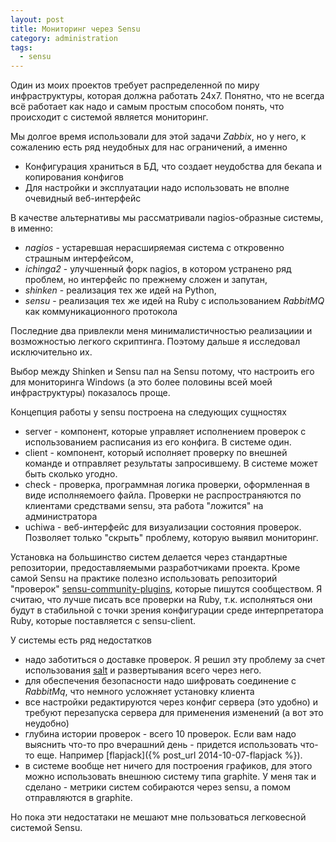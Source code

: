 ```yaml
---
layout: post
title: Мониторинг через Sensu
category: administration
tags:
  - sensu
---
```


Один из моих проектов требует распределенной по миру инфраструктуры, которая должна работать 24x7. Понятно, что не всегда всё работает как надо и самым простым способом понять, что происходит с системой является мониторинг.

Мы долгое время использовали для этой задачи *Zabbix*, но у него, к сожалению есть ряд неудобных для нас ограничений, а именно

- Конфигурация храниться в БД, что создает неудобства для бекапа и копирования конфигов
- Для настройки и эксплуатации надо использовать не вполне очевидный веб-интерфейс

В качестве альтернативы мы рассматривали nagios-образные системы, в именно:

* *nagios* - устаревшая нерасширяемая система с откровенно страшным интерфейсом,
* *ichinga2* - улучшенный форк nagios, в котором устранено ряд проблем, но интерфейс по прежнему сложен и запутан,
* *shinken* - реализация тех же идей на Python,
* *sensu* - реализация тех же идей на Ruby с использованием *RabbitMQ* как коммуникационного протокола

Последние два привлекли меня минималистичностью реализациии и возможностью легкого скриптинга. Поэтому дальше я исследовал исключительно их.

Выбор между Shinken и Sensu пал на Sensu потому, что настроить его для мониторинга Windows (а это более половины всей моей инфраструктуры) показалось проще.

Концепция работы у sensu построена на следующих сущностях

* server - компонент, которые управляет исполнением проверок с использованием расписания из его конфига. В системе один.
* client - компонент, который исполняет проверку по внешней команде и отправляет результаты запросившему. В системе может быть сколько угодно.
* check - проверка, программная логика проверки, оформленная в виде исполняемоего файла. Проверки не распространяются по клиентами средствами sensu, эта работа "ложится" на администратора
* uchiwa - веб-интерфейс для визуализации состояния проверок. Позволяет только "скрыть" проблему, которую выявил мониторинг.

Установка на большинство систем делается через стандартные репозитории, предоставляемыми разработчиками проекта. Кроме самой Sensu на практике полезно использовать репозиторий "проверок" [sensu-community-plugins](https://github.com/sensu/sensu-community-plugins), которые пишутся сообществом. Я считаю, что лучше писать все проверки на Ruby, т.к. исполняться они будут в стабильной с точки зрения конфигурации среде интерпретатора Ruby, которые поставляется с sensu-client.

У системы есть ряд недостатков

* надо заботиться о доставке проверок. Я решил эту проблему за счет использования [salt](http://www.saltstack.com) и развертывания всего через него.
* для обеспечения безопасности надо шифровать соединение с *RabbitMq*, что немного усложняет установку клиента
* все настройки редактируются через конфиг сервера (это удобно) и требуют перезапуска сервера для применения изменений (а вот это неудобно)
* глубина истории проверок - всего 10 проверок. Если вам надо выяснить что-то про вчерашний день - придется использовать что-то еще. Например [flapjack]({% post_url 2014-10-07-flapjack %}).
* в системе вообще нет ничего для построения графиков, для этого можно использовать внешнюю систему типа graphite. У меня так и сделано - метрики систем собираются через sensu, а помом отправляются в graphite.

Но пока эти недостатаки не мешают мне пользоваться легковесной системой Sensu.
